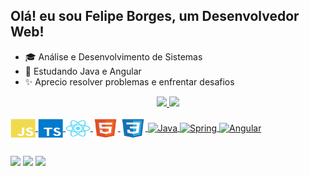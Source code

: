## Olá! eu sou Felipe Borges, um Desenvolvedor Web!

- 🎓 Análise e Desenvolvimento de Sistemas
- 🌱 Estudando Java e Angular
- ✨ Aprecio resolver problemas e enfrentar desafios
<div align="center">
  <a href="https://github.com/https://github.com/felipeborges-pgr">
  <img height="180em" src="https://github-readme-stats.vercel.app/api?username=felipeborges-pgr&show_icons=true&theme=dracula&include_all_commits=true&count_private=true"/>
  <img height="180em" src="https://github-readme-stats.vercel.app/api/top-langs/?username=felipeborges-pgr&layout=compact&langs_count=7&theme=dracula"/>
</div>

<div style="display: inline_block"><br>
  <img align="center" alt="Js" height="30" width="40" src="https://raw.githubusercontent.com/devicons/devicon/master/icons/javascript/javascript-plain.svg">
  <img align="center" alt="Ts" height="30" width="40" src="https://raw.githubusercontent.com/devicons/devicon/master/icons/typescript/typescript-plain.svg">
  <img align="center" alt="React" height="30" width="40" src="https://raw.githubusercontent.com/devicons/devicon/master/icons/react/react-original.svg">
  <img align="center" alt="HTML" height="30" width="40" src="https://raw.githubusercontent.com/devicons/devicon/master/icons/html5/html5-original.svg">
  <img align="center" alt="CSS" height="30" width="40" src="https://raw.githubusercontent.com/devicons/devicon/master/icons/css3/css3-original.svg">
  <img align="center" alt="Java" height="30" width="40"src="https://cdn.jsdelivr.net/gh/devicons/devicon/icons/java/java-original.svg" />
  <img align="center" alt="Spring" height="30" width="40" src="https://cdn.jsdelivr.net/gh/devicons/devicon/icons/spring/spring-original-wordmark.svg" />
  <img align="center" alt="Angular" height="30" width="40" src="https://cdn.jsdelivr.net/gh/devicons/devicon/icons/angularjs/angularjs-original.svg" />
</div>
  
##
  
<div> 
    <a href="mailto:felipeborges118@gmail.com" target="_blank"><img src="https://img.shields.io/badge/Gmail-D14836?style=for-the-badge&logo=gmail&logoColor=white"></a>
    <a href="https://www.linkedin.com/in/felipe-borges-1a1910209/" target="_blank"><img src="https://img.shields.io/badge/LinkedIn-0077B5?style=for-the-badge&logo=linkedin&logoColor=white/"></a>
  <a href="" target="_blank"><img src="https://img.shields.io/badge/Discord-7289DA?style=for-the-badge&logo=discord&logoColor=white"></a>
</div>
